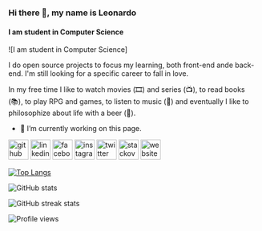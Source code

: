 ### Hi there 👋, my name is Leonardo
#### I am student in Computer Science
![I am student in Computer Science]

I do open source projects to focus my learning, both front-end ande back-end. I'm still looking for a specific career to fall in love.

In my free time I like to watch movies (🎞️) and series (📺), to read books (📚), to play RPG and games, to listen to music (🎵) and eventually I like to philosophize about life with a beer (🍺).

- 🔭 I’m currently working on this page. 


[<img src='https://cdn.jsdelivr.net/npm/simple-icons@3.0.1/icons/github.svg' alt='github' height='40'>](https://github.com/KallDrayck)  [<img src='https://cdn.jsdelivr.net/npm/simple-icons@3.0.1/icons/linkedin.svg' alt='linkedin' height='40'>](https://www.linkedin.com/in/leo-calazans//)  [<img src='https://cdn.jsdelivr.net/npm/simple-icons@3.0.1/icons/facebook.svg' alt='facebook' height='40'>](https://www.facebook.com/leonardo.pintosilva.1)  [<img src='https://cdn.jsdelivr.net/npm/simple-icons@3.0.1/icons/instagram.svg' alt='instagram' height='40'>](https://www.instagram.com/drayck/)  [<img src='https://cdn.jsdelivr.net/npm/simple-icons@3.0.1/icons/twitter.svg' alt='twitter' height='40'>](https://twitter.com/LeoPintoSilva)  [<img src='https://cdn.jsdelivr.net/npm/simple-icons@3.0.1/icons/stackoverflow.svg' alt='stackoverflow' height='40'>](https://stackoverflow.com/users/14782482/leonardo-pinto-silva)  [<img src='https://cdn.jsdelivr.net/npm/simple-icons@3.0.1/icons/icloud.svg' alt='website' height='40'>](https://kalldrayck.github.io/Curriculo/)  

[![Top Langs](https://github-readme-stats.vercel.app/api/top-langs/?username=KallDrayck)](https://github.com/anuraghazra/github-readme-stats)

![GitHub stats](https://github-readme-stats.vercel.app/api?username=KallDrayck&show_icons=true&count_private=true)  

![GitHub streak stats](https://github-readme-streak-stats.herokuapp.com/?user=KallDrayck)  

![Profile views](https://gpvc.arturio.dev/KallDrayck)  
